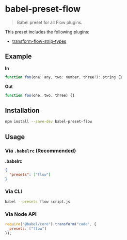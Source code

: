 # babel-preset-flow

> Babel preset for all Flow plugins.

This preset includes the following plugins:

- [transform-flow-strip-types](https://babeljs.io/docs/plugins/transform-flow-strip-types/)

## Example

**In**

```javascript
function foo(one: any, two: number, three?): string {}
```

**Out**

```javascript
function foo(one, two, three) {}
```

## Installation

```sh
npm install --save-dev babel-preset-flow
```

## Usage

### Via `.babelrc` (Recommended)

**.babelrc**

```json
{
  "presets": ["flow"]
}
```

### Via CLI

```sh
babel --presets flow script.js
```

### Via Node API

```javascript
require("@babel/core").transform("code", {
  presets: ["flow"]
});
```
